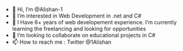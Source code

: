 - 👋 Hi, I’m @Alishan-1
- 👀 I’m interested in Web Development in .net and C#
- 🌱 I Have 6+ years of web developement experience. I’m currently learning the freelancing and looking for opportunities
- 💞️ I’m looking to collaborate on educational projects in C#
- 📫 How to reach me : Twitter @1Alishan

<!---
Alishan-1/Alishan-1 is a ✨ special ✨ repository because its `README.md` (this file) appears on your GitHub profile.
You can click the Preview link to take a look at your changes.
--->
